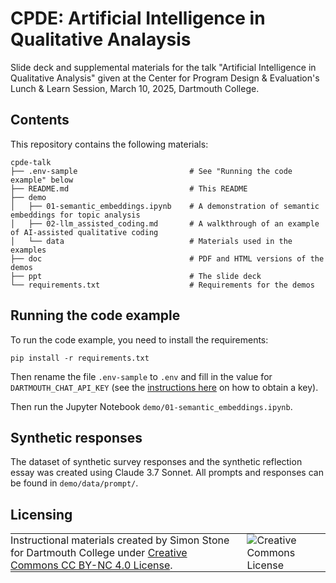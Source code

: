 # CPDE: Artificial Intelligence in Qualitative Analaysis

Slide deck and supplemental materials for the talk "Artificial Intelligence in Qualitative Analysis" given at the Center for Program Design & Evaluation's Lunch & Learn Session, March 10, 2025, Dartmouth College.


## Contents
This repository contains the following materials:

```
cpde-talk
├── .env-sample                         # See "Running the code example" below
├── README.md                           # This README
├── demo
│   ├── 01-semantic_embeddings.ipynb    # A demonstration of semantic embeddings for topic analysis
│   ├── 02-llm_assisted_coding.md       # A walkthrough of an example of AI-assisted qualitative coding
│   └── data                            # Materials used in the examples
├── doc                                 # PDF and HTML versions of the demos
├── ppt                                 # The slide deck
└── requirements.txt                    # Requirements for the demos
```

## Running the code example
To run the code example, you need to install the requirements:

```
pip install -r requirements.txt
```

Then rename the file `.env-sample` to `.env` and fill in the value for `DARTMOUTH_CHAT_API_KEY` (see the [instructions here](https://rcweb.dartmouth.edu/~d20964h/2024-12-11-dartmouth-chat-api/api_key/) on how to obtain a key).

Then run the Jupyter Notebook `demo/01-semantic_embeddings.ipynb`.


## Synthetic responses

The dataset of synthetic survey responses and the synthetic reflection essay was created using Claude 3.7 Sonnet. All prompts and responses can be found in `demo/data/prompt/`.

## Licensing

<table>
<tbody>
  <tr>
    <td style="padding:0px;border-width:0px;vertical-align:center">
    Instructional materials created by Simon Stone for Dartmouth College under <a href="https://creativecommons.org/licenses/by/4.0/">Creative Commons CC BY-NC 4.0 License</a>.
    </td>
    <td style="padding:0 0 0 1em;border-width:0px;vertical-align:center"><img alt="Creative Commons License" src="https://i.creativecommons.org/l/by/4.0/88x31.png"/></td>
  </tr>
</tbody>
